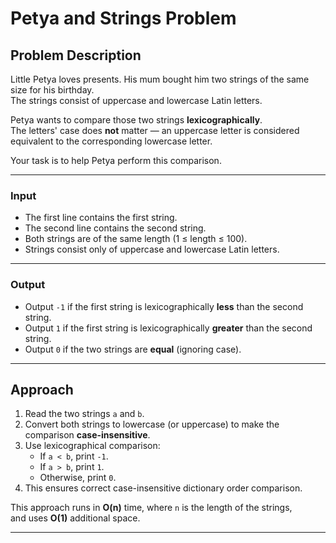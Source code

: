 # Petya and Strings Problem

## Problem Description

Little Petya loves presents. His mum bought him two strings of the same size for his birthday.  
The strings consist of uppercase and lowercase Latin letters.  

Petya wants to compare those two strings **lexicographically**.  
The letters' case does **not** matter — an uppercase letter is considered equivalent to the corresponding lowercase letter.

Your task is to help Petya perform this comparison.

---

### Input

- The first line contains the first string.
- The second line contains the second string.
- Both strings are of the same length (1 ≤ length ≤ 100).
- Strings consist only of uppercase and lowercase Latin letters.

---

### Output

- Output `-1` if the first string is lexicographically **less** than the second string.
- Output `1` if the first string is lexicographically **greater** than the second string.
- Output `0` if the two strings are **equal** (ignoring case).

---

## Approach

1. Read the two strings `a` and `b`.
2. Convert both strings to lowercase (or uppercase) to make the comparison **case-insensitive**.
3. Use lexicographical comparison:
   - If `a < b`, print `-1`.
   - If `a > b`, print `1`.
   - Otherwise, print `0`.
4. This ensures correct case-insensitive dictionary order comparison.

This approach runs in **O(n)** time, where `n` is the length of the strings,  
and uses **O(1)** additional space.

---
